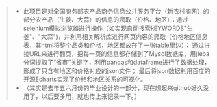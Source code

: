 ### 
>* 此项目是对全国商务部农产品商务信息公共服务平台（新农村商网）的部分农产品（生姜、大蒜）的信息的爬取（价格、地区）；通过selenium模拟浏览器进行操作（如实现自动搜索kEYWORDS"生姜"、"大蒜")，并利用相关解析库进行网页内容的爬取（价格地区信息表，其html将整个品类和价格、地区都放在了一张table里边）；
通过拼接URL来进行翻页，把每一页的信息都存储到了Mysql数据库，用jieba分词提取了“省市”关键字，利用pandas和dataframe进行了数据处理，形成了只含有地区和价格对应的json文件；
最后将json数据利用百度的开源Echarts实现了价格和地区关系的可视化。
>* （其实是去年五六月份的毕业设计的一部分，现在想起来github好久没用了，以后要多用，就也传上来记录一下。）
